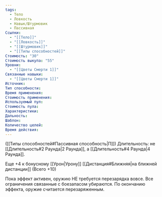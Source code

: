 ```yaml
---
tags:
  - Тело
  - Ловкость
  - Навык/Штурмовик
  - Пассивная
Ссылки:
  - "[[Тело]]"
  - "[[Ловкость]]"
  - "[[Штурмовик]]"
  - "[[Типы способностей]]"
Стоимость: "30"
Стоимость выкупа: "55"
Уровни:
  - "[[Цветы Смерти 1]]"
Связанные навыки:
  - "[[Цветы Смерти 1]]"
Источник:
Тип способности:
Время применения:
Стоимость применения:
Используемый пул:
Стоимость пула:
Характеристики:
Дальность:
Шаблон:
Количество целей:
Время действия:
---
```

([[Типы способностей#Пассивная способность|П]]) Длительность: не [[Длительность#2 Раунда|2 Раунда]], а [[Длительность#4 Раунда|4 Раунда]].

Еще +4 к бонусному [[Урон|Урону]] [[Дистанция#Ближняя|на ближней дистанции]] (Всего +10)

Пока эффект активен, оружию НЕ требуется перезарядка вовсе. Все ограничения связанные с боезапасом убираются. По окончанию эффекта, оружие считается перезаряженным. 